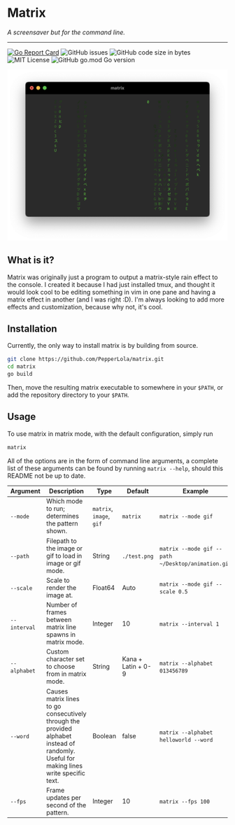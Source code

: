 # Matrix

*A screensaver but for the command line.*

---

[![Go Report Card](https://goreportcard.com/badge/github.com/PepperLola/matrix)](https://goreportcard.com/report/github.com/PepperLola/matrix)
![GitHub issues](https://img.shields.io/github/issues-raw/PepperLola/matrix)
![GitHub code size in bytes](https://img.shields.io/github/languages/code-size/PepperLola/matrix)
![MIT License](https://img.shields.io/github/license/PepperLola/matrix)
![GitHub go.mod Go version](https://img.shields.io/github/go-mod/go-version/PepperLola/matrix)

![Command Line Example](./img/matrix.png)

## What is it?
Matrix was originally just a program to output a matrix-style rain effect to the console. I created it because I had just installed tmux, and thought it would look cool to be editing something in vim in one pane and having a matrix effect in another (and I was right :D). I'm always looking to add more effects and customization, because why not, it's cool.

## Installation

Currently, the only way to install matrix is by building from source.

```bash
git clone https://github.com/PepperLola/matrix.git
cd matrix
go build
```

Then, move the resulting matrix executable to somewhere in your `$PATH`, or add the repository directory to your `$PATH`.

## Usage

To use matrix in matrix mode, with the default configuration, simply run

```bash
matrix
```

All of the options are in the form of command line arguments, a complete list of these arguments can be found by running `matrix --help`, should this README not be up to date.

|Argument    |Description                                                                                                                            |Type                    |Default           |Example                                           |
|------------|---------------------------------------------------------------------------------------------------------------------------------------|------------------------|------------------|--------------------------------------------------|
|`--mode`    |Which mode to run; determines the pattern shown.                                                                                       |`matrix`, `image`, `gif`|`matrix`          |`matrix --mode gif`                               |
|`--path`    |Filepath to the image or gif to load in image or gif mode.                                                                             |String                  |`./test.png`      |`matrix --mode gif --path ~/Desktop/animation.gif`|
|`--scale`   |Scale to render the image at.                                                                                                          |Float64                 |Auto              |`matrix --mode gif --scale 0.5`                   |
|`--interval`|Number of frames between matrix line spawns in matrix mode.                                                                            |Integer                 |10                |`matrix --interval 1`                             |
|`--alphabet`|Custom character set to choose from in matrix mode.                                                                                    |String                  |Kana + Latin + 0-9|`matrix --alphabet 013456789`                     |
|`--word`    |Causes matrix lines to go consecutively through the provided alphabet instead of randomly. Useful for making lines write specific text.|Boolean                 |false             |`matrix --alphabet helloworld --word`             |
|`--fps`     |Frame updates per second of the pattern.                                                                                               |Integer                 |10                |`matrix --fps 100`                                |
